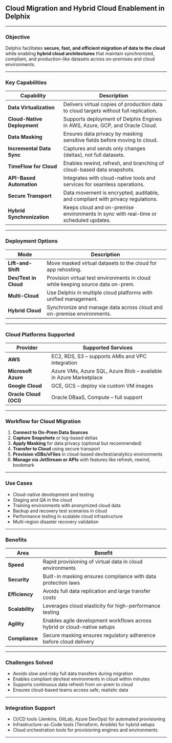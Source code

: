 ## **Cloud Migration and Hybrid Cloud Enablement** in Delphix

---

### **Objective**

Delphix facilitates **secure, fast, and efficient migration of data to the cloud** while enabling **hybrid cloud architectures** that maintain synchronized, compliant, and production-like datasets across on-premises and cloud environments.

---

### **Key Capabilities**

| Capability                  | Description                                                                           |
| --------------------------- | ------------------------------------------------------------------------------------- |
| **Data Virtualization**     | Delivers virtual copies of production data to cloud targets without full replication. |
| **Cloud-Native Deployment** | Supports deployment of Delphix Engines in AWS, Azure, GCP, and Oracle Cloud.          |
| **Data Masking**            | Ensures data privacy by masking sensitive fields before moving to cloud.              |
| **Incremental Data Sync**   | Captures and sends only changes (deltas), not full datasets.                          |
| **TimeFlow for Cloud**      | Enables rewind, refresh, and branching of cloud-based data snapshots.                 |
| **API-Based Automation**    | Integrates with cloud-native tools and services for seamless operations.              |
| **Secure Transport**        | Data movement is encrypted, auditable, and compliant with privacy regulations.        |
| **Hybrid Synchronization**  | Keeps cloud and on-premise environments in sync with real-time or scheduled updates.  |

---

### **Deployment Options**

| Mode                  | Description                                                                     |
| --------------------- | ------------------------------------------------------------------------------- |
| **Lift-and-Shift**    | Move masked virtual datasets to the cloud for app rehosting.                    |
| **Dev/Test in Cloud** | Provision virtual test environments in cloud while keeping source data on-prem. |
| **Multi-Cloud**       | Use Delphix in multiple cloud platforms with unified management.                |
| **Hybrid Cloud**      | Synchronize and manage data across cloud and on-premise environments.           |

---

### **Cloud Platforms Supported**

| Provider               | Supported Services                                                |
| ---------------------- | ----------------------------------------------------------------- |
| **AWS**                | EC2, RDS, S3 – supports AMIs and VPC integration                  |
| **Microsoft Azure**    | Azure VMs, Azure SQL, Azure Blob – available in Azure Marketplace |
| **Google Cloud**       | GCE, GCS – deploy via custom VM images                            |
| **Oracle Cloud (OCI)** | Oracle DBaaS, Compute – full support                              |

---

### **Workflow for Cloud Migration**

1. **Connect to On-Prem Data Sources**
2. **Capture Snapshots** or log-based deltas
3. **Apply Masking** for data privacy (optional but recommended)
4. **Transfer to Cloud** using secure transport
5. **Provision vDBs/vFiles** in cloud-based dev/test/analytics environments
6. **Manage via JetStream or APIs** with features like refresh, rewind, bookmark

---

### **Use Cases**

* Cloud-native development and testing
* Staging and QA in the cloud
* Training environments with anonymized cloud data
* Backup and recovery test scenarios in cloud
* Performance testing in scalable cloud infrastructure
* Multi-region disaster recovery validation

---

### **Benefits**

| Area            | Benefit                                                                  |
| --------------- | ------------------------------------------------------------------------ |
| **Speed**       | Rapid provisioning of virtual data in cloud environments                 |
| **Security**    | Built-in masking ensures compliance with data protection laws            |
| **Efficiency**  | Avoids full data replication and large transfer costs                    |
| **Scalability** | Leverages cloud elasticity for high-performance testing                  |
| **Agility**     | Enables agile development workflows across hybrid or cloud-native setups |
| **Compliance**  | Secure masking ensures regulatory adherence before cloud delivery        |

---

### **Challenges Solved**

* Avoids slow and risky full data transfers during migration
* Enables compliant dev/test environments in cloud within minutes
* Supports continuous data refresh from on-prem to cloud
* Ensures cloud-based teams access safe, realistic data

---

### **Integration Support**

* CI/CD tools (Jenkins, GitLab, Azure DevOps) for automated provisioning
* Infrastructure-as-Code tools (Terraform, Ansible) for hybrid setups
* Cloud orchestration tools for provisioning engines and environments

---
